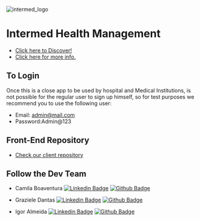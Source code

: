 ![intermed_logo](https://res.cloudinary.com/ialmeida/image/upload/v1621466765/pictures/file_jkokm6.png)

# Intermed Health Management 

 
- [Click here to Discover!](https://intermed.netlify.app/)
- [Click here for more info.](https://www.canva.com/design/DAEfBt5I76Q/ceJu0pwSFlj6vx6X1H4T1A/view?utm_content=DAEfBt5I76Q&utm_campaign=designshare&utm_medium=link&utm_source=publishpresent)


## To Login 

Once this is a close app to be used by hospital and Medical Institutions, is not possible for the regular user to sign up himself, so for test purposes we recommend you to use the following user:

- Email: admin@mail.com
- Password:Admin@123


## Front-End Repository
- [Check our client repository](https://github.com/Trolleza/intermed-client-MERN)

## Follow the Dev Team
- Camila Boaventura   [![Linkedin Badge](https://img.shields.io/badge/-LinkedIn-blue?style=flat-square&logo=Linkedin&logoColor=white&link=https://www.linkedin.com/in/camilaboaventura/)](https://www.linkedin.com/in/camilaboaventura/) [![Github Badge](https://img.shields.io/github/followers/camilamboaventura?style=social&link=https://github.com/camilamboaventura/)](https://github.com/camilamboaventura)



- Graziele Dantas   [![Linkedin Badge](https://img.shields.io/badge/-LinkedIn-blue?style=flat-square&logo=Linkedin&logoColor=white&link=https://www.linkedin.com/in/trolleza/)](https://www.linkedin.com/in/trolleza/) [![Github Badge](https://img.shields.io/github/followers/Trolleza?style=social&link=https://github.com/Trolleza/)](https://github.com/Trolleza)


- Igor Almeida  [![Linkedin Badge](https://img.shields.io/badge/-LinkedIn-blue?style=flat-square&logo=Linkedin&logoColor=white&link=https://www.linkedin.com/in/ialmeidapb/)](https://www.linkedin.com/in/ialmeidapb/)  [![Github Badge](https://img.shields.io/github/followers/ialmeidapb?style=social&link=https://github.com/ialmeidapb/)](https://github.com/ialmeidapb)
